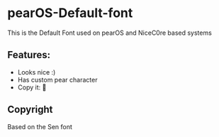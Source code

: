 # pearOS-Default-font
This is the Default Font used on pearOS and NiceC0re based systems


## Features:
- Looks nice :)
- Has custom pear character
- Copy it:  


## Copyright
Based on the Sen font

